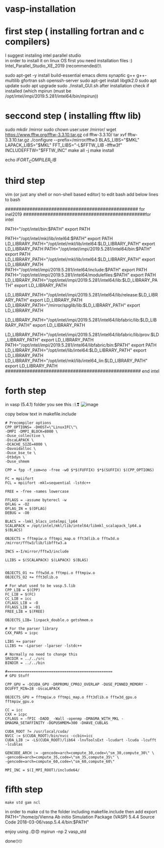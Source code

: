 # vasp-installation
# first step ( installing fortran and c compilers)
I suggest instaling intel parallel studio\
in order to install it on linux OS first you need installation files :)\
Intel_Parallel_Studio_XE_2019 (recommended/)\

sudo apt-get -y install build-essential emacs dkms synaptic g++ g++-multilib gfortran ssh openssh-server
sudo apt-get install libgtk2.0
sudo apt update
sudo apt upgrade
sudo ./install_GUI.sh 
after installation check if installed (which mpirun (must be /opt/intel/impi/2019.5.281/intel64/bin/mpirun))

# seccond step ( installing fftw lib)
sudo mkdir /mirror
sudo chown user:user /mirror/
wget https://www.fftw.org/fftw-3.3.10.tar.gz
cd fftw-3.3.10/
tar xvf fftw-3.3.10.tar.gz
./configure --prefix=/mirror/fftw3 BLAS_LIBS="$MKL" LAPACK_LIBS="$MKL" FFT_LIBS="-L$FFTW_LIB -lfftw3f" INCLUDEFFTW="$FFTW_INC"
make all -j
make install

echo $IFORT_COMPILER_LIB$

# third step
vim (or just any shell or non-shell based editor) to edit bash
add below lines to bash

################################################# for inel2019
#############################################for intel

PATH="/opt/intel/bin:$PATH"
export PATH

PATH="/opt/intel/mkl/lib/intel64:$PATH"
export PATH
LD_LIBRARY_PATH="/opt/intel/mkl/lib/intel64:$LD_LIBRARY_PATH"
export LD_LIBRARY_PATH
PATH="/opt/intel/impi/2019.5.281/intel64/bin:$PATH"
export PATH
LD_LIBRARY_PATH="/opt/intel/mkl/lib/intel64:$LD_LIBRARY_PATH"
export LD_LIBRARY_PATH
PATH="/opt/intel/impi/2019.5.281/intel64/include:$PATH"
export PATH
PATH="/opt/intel/impi/2019.5.281/intel64/modulefiles:$PATH"
export PATH
LD_LIBRARY_PATH="/opt/intel/impi/2019.5.281/intel64/lib:$LD_LIBRARY_PATH"
export LD_LIBRARY_PATH

LD_LIBRARY_PATH="/opt/intel/impi/2019.5.281/intel64/lib/release:$LD_LIBRARY_PATH"
export LD_LIBRARY_PATH
LD_LIBRARY_PATH="/mirror/spglib/lib:$LD_LIBRARY_PATH"
export LD_LIBRARY_PATH

LD_LIBRARY_PATH="/opt/intel/impi/2019.5.281/intel64/libfabric/lib:$LD_LIBRARY_PATH"
export LD_LIBRARY_PATH

LD_LIBRARY_PATH="/opt/intel/impi/2019.5.281/intel64/libfabric/lib/prov:$LD_LIBRARY_PATH"
export LD_LIBRARY_PATH
PATH="/opt/intel/impi/2019.5.281/intel64/libfabric/bin:$PATH"
export PATH
LD_LIBRARY_PATH="/opt/intel/lib/intel64:$LD_LIBRARY_PATH"
export LD_LIBRARY_PATH
LD_LIBRARY_PATH="/opt/intel/mkl/lib/intel64_lin:$LD_LIBRARY_PATH"
export LD_LIBRARY_PATH
################################################## end intel

# forth step
in vasp (5.4.1) folder you see this ::\\❣
![image](https://github.com/Pcuchulu/vasp-installation/assets/100542104/4d1eca4c-749b-41cc-a807-135dc7ea484b)

copy below text in makefile.include

```
# Precompiler options
CPP_OPTIONS= -DHOST=\"LinuxIFC\"\
-DMPI -DMPI_BLOCK=8000 \
-Duse_collective \
-DscaLAPACK \
-DCACHE_SIZE=4000 \
-Davoidalloc \
-Duse_bse_te \
-Dtbdyn \
-Duse_shmem

CPP = fpp -f_com=no -free -w0 $*$(FUFFIX) $*$(SUFFIX) $(CPP_OPTIONS)

FC = mpiifort
FCL = mpiifort -mkl=sequential -lstdc++

FREE = -free -names lowercase

FFLAGS = -assume byterecl -w
OFLAG = -O2
OFLAG_IN = $(OFLAG)
DEBUG = -O0

BLACS = -lmkl_blacs_intelmpi_lp64
SCALAPACK = /opt/intel/mkl/lib/intel64/libmkl_scalapack_lp64.a $(BLACS)

OBJECTS = fftmpiw.o fftmpi_map.o fft3dlib.o fftw3d.o /mirror/fftw3/lib/libfftw3.a

INCS =-I/mirror/fftw3/include

LLIBS = $(SCALAPACK) $(LAPACK) $(BLAS)


OBJECTS_O1 += fftw3d.o fftmpi.o fftmpiw.o
OBJECTS_O2 += fft3dlib.o

# For what used to be vasp.5.lib
CPP_LIB = $(CPP)
FC_LIB = $(FC)
CC_LIB = icc
CFLAGS_LIB = -O
FFLAGS_LIB = -O1
FREE_LIB = $(FREE)

OBJECTS_LIB= linpack_double.o getshmem.o

# For the parser library
CXX_PARS = icpc

LIBS += parser
LLIBS += -Lparser -lparser -lstdc++

# Normally no need to change this
SRCDIR = ../../src
BINDIR = ../../bin

#================================================
# GPU Stuff

CPP_GPU = -DCUDA_GPU -DRPROMU_CPROJ_OVERLAP -DUSE_PINNED_MEMORY -DCUFFT_MIN=28 -UscaLAPACK

OBJECTS_GPU = fftmpiw.o fftmpi_map.o fft3dlib.o fftw3d_gpu.o fftmpiw_gpu.o

CC = icc
CXX = icpc
CFLAGS = -fPIC -DADD_ -Wall -openmp -DMAGMA_WITH_MKL -DMAGMA_SETAFFINITY -DGPUSHMEM=300 -DHAVE_CUBLAS

CUDA_ROOT ?= /usr/local/cuda/
NVCC := $(CUDA_ROOT)/bin/nvcc -ccbin=icc
CUDA_LIB := -L$(CUDA_ROOT)/lib64 -lnvToolsExt -lcudart -lcuda -lcufft -lcublas

GENCODE_ARCH := -gencode=arch=compute_30,code=\"sm_30,compute_30\" \
-gencode=arch=compute_35,code=\"sm_35,compute_35\" \
-gencode=arch=compute_60,code=\"sm_60,compute_60\"

MPI_INC = $(I_MPI_ROOT)/include64/
```

# fifth step

    make std gam ncl

in order to make cd to the folder including makefile.include
 then add 
 export PATH="/home/p/Vienna Ab initio Simulation Package (VASP) 5.4.4 Source Code 2018-03-06/vasp.5.4.4/bin:$PATH"




enjoy using \.😍😍
mpirun -np 2 vasp_std

done🙄🙄
